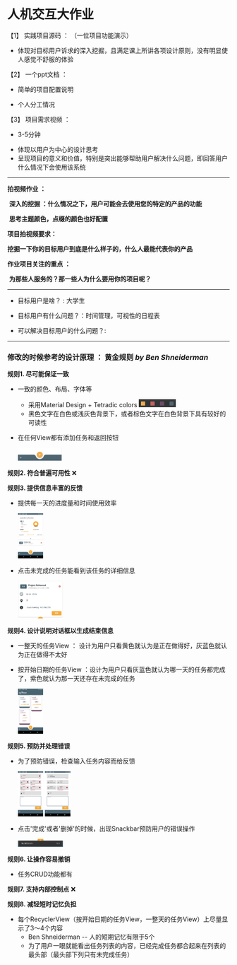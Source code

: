 # 人机交互大作业

【1】 实践项目源码 ： （一位项目功能演示）

* 体现对目标用户诉求的深入挖掘，且满足课上所讲各项设计原则，没有明显使人感觉不舒服的体验

  
【2】 一个ppt文档 ： 

* 简单的项目配置说明 

* 个人分工情况

  
【3】 项目需求视频 ：

- 3-5分钟

* 体现以用户为中心的设计思考
* 呈现项目的意义和价值，特别是突出能够帮助用户解决什么问题，即回答用户什么情况下会使用该系统

***



**拍视频作业 ：** 

​	**深入的挖掘 ：什么情况之下，用户可能会去使用您的特定的产品的功能**

​	**思考主题颜色，点缀的颜色也好配置**



**项目拍视频要求：**

​	**挖掘一下你的目标用户到底是什么样子的，什么人最能代表你的产品**



**作业项目关注的重点 ：**

​	**为那些人服务的？那一些人为什么要用你的项目呢？**

***



- 目标用户是啥？ :  大学生

- 目标用户有什么问题？：时间管理，可视性的日程表

- 可以解决目标用户的什么问题？: 

   

***



### 修改的时候参考的设计原理 ： 黄金规则 *by* *Ben Shneiderman*

**规则1. 尽可能保证一致**

- 一致的颜色、布局、字体等

  - 采用Material Design + Tetradic colors <img src="./capture/color.png" alt="color" style="zoom: 60%;" />
  - 黑色文字在白色或浅灰色背景下，或者棕色文字在白色背景下具有较好的可读性

- 在任何View都有添加任务和返回按钮

    <img src="./capture/appbar.png" alt="appbar" style="zoom:10%;" />

  

**规则2. 符合普遍可用性** ❌

**规则3. 提供信息丰富的反馈**

- 提供每一天的进度量和时间使用效率

  <img src="./capture/add1.png" alt="add1" style="zoom:10%;" />

  

- 点击未完成的任务能看到该任务的详细信息

  <img src="./capture/detail.png" alt="detail" style="zoom:10%;" />



**规则4. 设计说明对话框以生成结束信息**

- 一整天的任务View ： 设计为用户只看黄色就认为是正在做得好，灰蓝色就认为正在做得不太好
- 按开始日期的任务View ：设计为用户只看灰蓝色就认为哪一天的任务都完成了，紫色就认为那一天还存在未完成的任务

  <img src="./capture/totalTask.png" alt="totalTask" style="zoom:10%;" />



**规则5. 预防并处理错误**

- 为了预防错误，检查输入任务内容而给反馈

  <img src="./capture/empty.png" alt="empty" style="zoom:10%;" />  <img src="./capture/timeerror.png" alt="timeerror" style="zoom:10%;" />

  

- 点击'完成'或者'删掉'的时候，出现Snackbar预防用户的错误操作

  

  <img src="./capture/snackbar.png" alt="snackbar" style="zoom:10%;" />



**规则6. 让操作容易撤销**

- 任务CRUD功能都有

  

**规则7. 支持内部控制点** ❌

**规则8. 减轻短时记忆负担**

- 每个RecyclerView（按开始日期的任务View，一整天的任务View）上尽量显示了3～4个内容
  - Ben Shneiderman -- 人的短期记忆有限于5个
  - 为了用户一眼就能看出任务列表的内容，已经完成任务都合起来在列表的最头部（最头部下列只有未完成任务）

